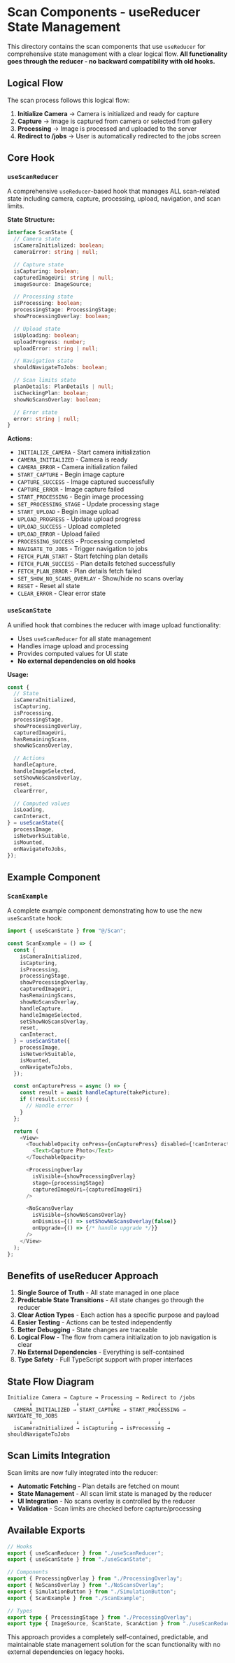 # Scan Components - useReducer State Management

This directory contains the scan components that use `useReducer` for comprehensive state management with a clear logical flow. **All functionality goes through the reducer - no backward compatibility with old hooks.**

## Logical Flow

The scan process follows this logical flow:

1. **Initialize Camera** → Camera is initialized and ready for capture
2. **Capture** → Image is captured from camera or selected from gallery
3. **Processing** → Image is processed and uploaded to the server
4. **Redirect to /jobs** → User is automatically redirected to the jobs screen

## Core Hook

### `useScanReducer`

A comprehensive `useReducer`-based hook that manages ALL scan-related state including camera, capture, processing, upload, navigation, and scan limits.

**State Structure:**

```typescript
interface ScanState {
  // Camera state
  isCameraInitialized: boolean;
  cameraError: string | null;

  // Capture state
  isCapturing: boolean;
  capturedImageUri: string | null;
  imageSource: ImageSource;

  // Processing state
  isProcessing: boolean;
  processingStage: ProcessingStage;
  showProcessingOverlay: boolean;

  // Upload state
  isUploading: boolean;
  uploadProgress: number;
  uploadError: string | null;

  // Navigation state
  shouldNavigateToJobs: boolean;

  // Scan limits state
  planDetails: PlanDetails | null;
  isCheckingPlan: boolean;
  showNoScansOverlay: boolean;

  // Error state
  error: string | null;
}
```

**Actions:**

- `INITIALIZE_CAMERA` - Start camera initialization
- `CAMERA_INITIALIZED` - Camera is ready
- `CAMERA_ERROR` - Camera initialization failed
- `START_CAPTURE` - Begin image capture
- `CAPTURE_SUCCESS` - Image captured successfully
- `CAPTURE_ERROR` - Image capture failed
- `START_PROCESSING` - Begin image processing
- `SET_PROCESSING_STAGE` - Update processing stage
- `START_UPLOAD` - Begin image upload
- `UPLOAD_PROGRESS` - Update upload progress
- `UPLOAD_SUCCESS` - Upload completed
- `UPLOAD_ERROR` - Upload failed
- `PROCESSING_SUCCESS` - Processing completed
- `NAVIGATE_TO_JOBS` - Trigger navigation to jobs
- `FETCH_PLAN_START` - Start fetching plan details
- `FETCH_PLAN_SUCCESS` - Plan details fetched successfully
- `FETCH_PLAN_ERROR` - Plan details fetch failed
- `SET_SHOW_NO_SCANS_OVERLAY` - Show/hide no scans overlay
- `RESET` - Reset all state
- `CLEAR_ERROR` - Clear error state

### `useScanState`

A unified hook that combines the reducer with image upload functionality:

- Uses `useScanReducer` for all state management
- Handles image upload and processing
- Provides computed values for UI state
- **No external dependencies on old hooks**

**Usage:**

```typescript
const {
  // State
  isCameraInitialized,
  isCapturing,
  isProcessing,
  processingStage,
  showProcessingOverlay,
  capturedImageUri,
  hasRemainingScans,
  showNoScansOverlay,

  // Actions
  handleCapture,
  handleImageSelected,
  setShowNoScansOverlay,
  reset,
  clearError,

  // Computed values
  isLoading,
  canInteract,
} = useScanState({
  processImage,
  isNetworkSuitable,
  isMounted,
  onNavigateToJobs,
});
```

## Example Component

### `ScanExample`

A complete example component demonstrating how to use the new `useScanState` hook:

```typescript
import { useScanState } from "@/Scan";

const ScanExample = () => {
  const {
    isCameraInitialized,
    isCapturing,
    isProcessing,
    processingStage,
    showProcessingOverlay,
    capturedImageUri,
    hasRemainingScans,
    showNoScansOverlay,
    handleCapture,
    handleImageSelected,
    setShowNoScansOverlay,
    reset,
    canInteract,
  } = useScanState({
    processImage,
    isNetworkSuitable,
    isMounted,
    onNavigateToJobs,
  });

  const onCapturePress = async () => {
    const result = await handleCapture(takePicture);
    if (!result.success) {
      // Handle error
    }
  };

  return (
    <View>
      <TouchableOpacity onPress={onCapturePress} disabled={!canInteract}>
        <Text>Capture Photo</Text>
      </TouchableOpacity>

      <ProcessingOverlay
        isVisible={showProcessingOverlay}
        stage={processingStage}
        capturedImageUri={capturedImageUri}
      />

      <NoScansOverlay
        isVisible={showNoScansOverlay}
        onDismiss={() => setShowNoScansOverlay(false)}
        onUpgrade={() => {/* handle upgrade */}}
      />
    </View>
  );
};
```

## Benefits of useReducer Approach

1. **Single Source of Truth** - All state managed in one place
2. **Predictable State Transitions** - All state changes go through the reducer
3. **Clear Action Types** - Each action has a specific purpose and payload
4. **Easier Testing** - Actions can be tested independently
5. **Better Debugging** - State changes are traceable
6. **Logical Flow** - The flow from camera initialization to job navigation is clear
7. **No External Dependencies** - Everything is self-contained
8. **Type Safety** - Full TypeScript support with proper interfaces

## State Flow Diagram

```
Initialize Camera → Capture → Processing → Redirect to /jobs
       ↓              ↓          ↓              ↓
  CAMERA_INITIALIZED → START_CAPTURE → START_PROCESSING → NAVIGATE_TO_JOBS
       ↓              ↓          ↓              ↓
  isCameraInitialized → isCapturing → isProcessing → shouldNavigateToJobs
```

## Scan Limits Integration

Scan limits are now fully integrated into the reducer:

- **Automatic Fetching** - Plan details are fetched on mount
- **State Management** - All scan limit state is managed by the reducer
- **UI Integration** - No scans overlay is controlled by the reducer
- **Validation** - Scan limits are checked before capture/processing

## Available Exports

```typescript
// Hooks
export { useScanReducer } from "./useScanReducer";
export { useScanState } from "./useScanState";

// Components
export { ProcessingOverlay } from "./ProcessingOverlay";
export { NoScansOverlay } from "./NoScansOverlay";
export { SimulationButton } from "./SimulationButton";
export { ScanExample } from "./ScanExample";

// Types
export type { ProcessingStage } from "./ProcessingOverlay";
export type { ImageSource, ScanState, ScanAction } from "./useScanReducer";
```

This approach provides a completely self-contained, predictable, and maintainable state management solution for the scan functionality with no external dependencies on legacy hooks.
